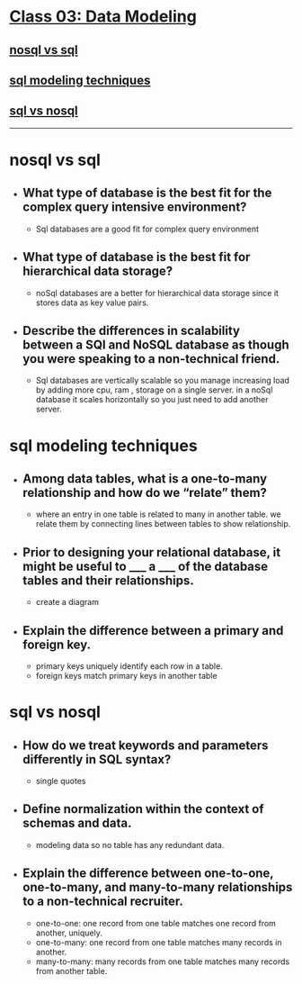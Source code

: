 
# [Class 03: Data Modeling](/README.md)

## [nosql vs sql](https://www.thegeekstuff.com/2014/01/sql-vs-nosql-db/?utm_source=tuicool)

## [sql modeling techniques](https://www.essentialsql.com/get-ready-to-learn-sql-7-simplified-data-modeling/)

## [sql vs nosql](https://www.youtube.com/watch?v=ZS_kXvOeQ5Y)

<hr>

# nosql vs sql

- ## What type of database is the best fit for the complex query intensive environment?
    - Sql databases are a good fit for complex query environment
- ## What type of database is the best fit for hierarchical data storage?
    - noSql databases are a better for hierarchical data storage since it stores data as key value pairs.
- ## Describe the differences in scalability between a SQl and NoSQL database as though you were speaking to a non-technical friend.
    - Sql databases are vertically scalable so you manage increasing load by adding more cpu, ram , storage on a single server. in a noSql database it scales horizontally so you just need to add another server. 
# sql modeling techniques

- ## Among data tables, what is a one-to-many relationship and how do we “relate” them?
    - where an entry in one table is related to many in another table. we relate them by connecting lines between tables to show relationship.
- ## Prior to designing your relational database, it might be useful to ___ a ___ of the database tables and their relationships.
    - create a diagram 
- ## Explain the difference between a primary and foreign key.
    - primary keys uniquely identify each row in a table. 
    - foreign keys match primary keys in another table

# sql vs nosql

- ## How do we treat keywords and parameters differently in SQL syntax?
  - single quotes 

- ## Define normalization within the context of schemas and data.
  - modeling data so no table has any redundant data. 

- ## Explain the difference between one-to-one, one-to-many, and many-to-many relationships to a non-technical recruiter.
  - one-to-one: one record from one table matches one record from another, uniquely.
  - one-to-many: one record from one table matches many records in another.
  - many-to-many: many records from one table matches many records from another table. 
